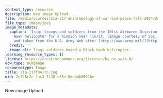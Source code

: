 ```yaml
---
content_type: resource
description: New image Upload
file: /media/courses/21a-217-anthropology-of-war-and-peace-fall-2004/2c728c2e2ac37f40e85e8ddb4b8002be_21a-217f04-th.jpg
file_type: image/jpeg
image_metadata:
  caption: 'Iraqi troops and soldiers from the 101st Airborne Division board a Black
    Hawk helicopter for a mission near Tikrit. (Image courtesy of Spc. Teddy Wade
    and taken from the U.S. Army Web site: [http://www.army.mil/](http://www.army.mil/).)'
  credit: ''
  image-alt: Iraqi soldiers board a Black Hawk helicopter.
learning_resource_types: []
license: https://creativecommons.org/licenses/by-nc-sa/4.0/
ocw_type: OCWImage
resourcetype: Image
title: 21a-217f04-th.jpg
uid: 2c728c2e-2ac3-7f40-e85e-8ddb4b8002be
---
```

New image Upload